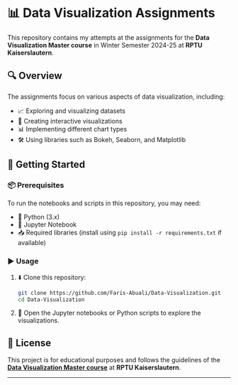 # 📊 Data Visualization Assignments  

This repository contains my attempts at the assignments for the **Data Visualization Master course** in Winter Semester 2024-25 at **RPTU Kaiserslautern**.  

## 🔍 Overview  
The assignments focus on various aspects of data visualization, including:  
- 📈 Exploring and visualizing datasets  
- 🎨 Creating interactive visualizations  
- 📊 Implementing different chart types  
- 🛠️ Using libraries such as Bokeh, Seaborn, and Matplotlib

## 🚀 Getting Started  
### 📦 Prerequisites  
To run the notebooks and scripts in this repository, you may need:  
- 🐍 Python (3.x)  
- 📓 Jupyter Notebook  
- 📥 Required libraries (install using `pip install -r requirements.txt` if available)  

### ▶️ Usage  
1. ⬇️ Clone this repository:  
   ```bash
   git clone https://github.com/Faris-Abuali/Data-Visualization.git
   cd Data-Visualization
   ```  
2. 📂 Open the Jupyter notebooks or Python scripts to explore the visualizations.  

## 📜 License  
This project is for educational purposes and follows the guidelines of the **[Data Visualization Master course](https://olat.vcrp.de/auth/RepositoryEntry/4696768544/CourseNode/93511316023955)** at **RPTU Kaiserslautern**.  

---
